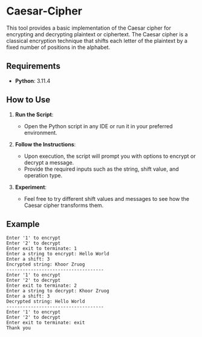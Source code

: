 # Caesar-Cipher


This tool provides a basic implementation of the Caesar cipher for encrypting and decrypting plaintext or ciphertext. The Caesar cipher is a classical encryption technique that shifts each letter of the plaintext by a fixed number of positions in the alphabet.


## Requirements

- **Python**: 3.11.4

## How to Use

1. **Run the Script**:
   - Open the Python script in any IDE or run it in your preferred environment.

2. **Follow the Instructions**:
   - Upon execution, the script will prompt you with options to encrypt or decrypt a message.
   - Provide the required inputs such as the string, shift value, and operation type.

3. **Experiment**:
   - Feel free to try different shift values and messages to see how the Caesar cipher transforms them.

## Example

```plaintext
Enter '1' to encrypt
Enter '2' to decrypt
Enter exit to terminate: 1
Enter a string to encrypt: Hello World
Enter a shift: 3
Encrypted string: Khoor Zruog
------------------------------------
Enter '1' to encrypt
Enter '2' to decrypt
Enter exit to terminate: 2
Enter a string to decrypt: Khoor Zruog
Enter a shift: 3
Decrypted string: Hello World
------------------------------------
Enter '1' to encrypt
Enter '2' to decrypt
Enter exit to terminate: exit
Thank you
